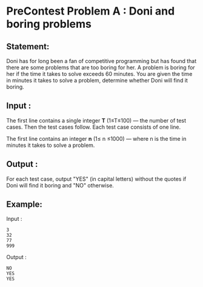 # PreContest Problem A : Doni and boring problems

## Statement:

Doni has for long been a fan of competitive programming but has found that there are some problems that are too boring for her.
A problem is boring for her if the time it takes to solve exceeds 60 minutes.
You are given the time in minutes it takes to solve a problem, determine whether Doni will find it boring.

## Input :
The first line contains a single integer **T** (1≤T≤100) — the number of test cases. Then the test cases follow. Each test case consists of one line.

The first line contains an integer **n** (1≤ n ≤1000) — where n is the time in minutes it takes to solve a problem.

## Output :
For each test case, output "YES" (in capital letters) without the quotes if Doni will find it boring and "NO" otherwise.  

## Example:
Input :  

```
3
32
77
999
```

Output :  

```
NO
YES
YES
```
